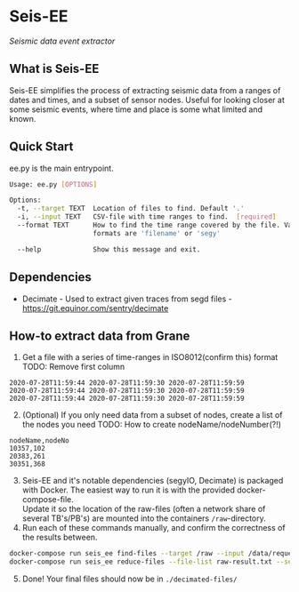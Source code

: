 # Seis-EE
_Seismic data event extractor_

## What is Seis-EE
Seis-EE simplifies the process of extracting seismic data from a ranges of dates and times, and a subset of sensor nodes. Useful for looking closer at some seismic events, where time and place is some what limited and known.

## Quick Start
ee.py is the main entrypoint.

```bash
Usage: ee.py [OPTIONS]

Options:
  -t, --target TEXT  Location of files to find. Default '.'
  -i, --input TEXT   CSV-file with time ranges to find.  [required]
  --format TEXT      How to find the time range covered by the file. Valid
                     formats are 'filename' or 'segy'

  --help             Show this message and exit.

```

## Dependencies
 - Decimate - Used to extract given traces from segd files - https://git.equinor.com/sentry/decimate


## How-to extract data from Grane

1. Get a file with a series of time-ranges in ISO8012(confirm this) format
TODO: Remove first column

```text
2020-07-28T11:59:44 2020-07-28T11:59:30 2020-07-28T11:59:59
2020-07-28T11:59:44 2020-07-28T11:59:30 2020-07-28T11:59:59
2020-07-28T11:59:44 2020-07-28T11:59:30 2020-07-28T11:59:59
```

2. (Optional) If you only need data from a subset of nodes, create a list of the nodes you need
TODO: How to create nodeName/nodeNumber(?!) 
```text
nodeName,nodeNo
10357,102
20383,261
30351,368
```

3. Seis-EE and it's notable dependencies (segyIO, Decimate) is packaged with Docker. The easiest way to run it is with the provided docker-compose-file.  
Update it so the location of the raw-files (often a network share of several TB's/PB's) are mounted into the containers `/raw`-directory.
4. Run each of these commands manually, and confirm the correctness of the results between.

```bash
docker-compose run seis_ee find-files --target /raw --input /data/requested-times.txt --format filename
docker-compose run seis_ee reduce-files --file-list raw-result.txt --sensor-list sensors.txt --format segd-grane
```

5. Done! Your final files should now be in `./decimated-files/`

